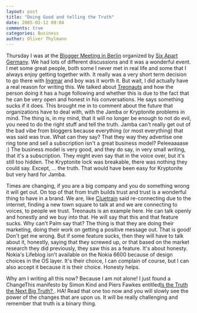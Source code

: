 ```yaml
---
layout: post
title: "Doing Good and telling the Truth"
date: 2005-02-12 09:04
comments: true
categories: Business
author: Oliver Thylmann
---
```



Thursday I was at the [Blogger Meeting in Berlin](http://www.socialtext.net/loicwiki/index.cgi?berlin_europablog) organized by [Six Apart Germany](http://www.sixapart.de/). We had lots of different discussions and it was a wonderful event. I met some great people, both some I never met in real life and some that I always enjoy getting together with. It really was a very short term decision to go there with [Ingmar](http://fredlog.de/) and boy was it worth it. But wait, I did actually have a real reason for writing this. We talked about [Treonauts](http://blog.treonauts.com/) and how the person doing it has a huge following and whether this is due to the fact that he can be very open and honest in his conversations. He says something sucks if it does. This brought me in to comment about the future that organizations have to deal with, with the Jamba or Kryptonite problems in mind. The thing is, in my mind, that it will no longer be enough to not do evil, you need to do the right stuff and tell the truth. Jamba can't really get out of the bad vibe from bloggers because everything (or most everything) that was said was true. What can they say? That they way they advertise one ring tone and sell a subscription isn't a great business model? Peleeaaaase :) The business model is very good, and they do say, in very small writing, that it's a subscription. They might even say that in the voice over, but it's still too hidden. The Kryptonite lock was breakable, there was nothing they could say. Except, ... the truth. That would have been easy for Kryptonite but very hard for Jamba. 

Times are changing, if you are a big company and you do something wrong it will get out. On top of that from truth builds trust and trust is a wonderful thing to have in a brand. We are, like [Cluetrain](http://www.cluetrain.com/) said re-connecting due to the internet, finding a new town square to talk at and we are connecting to voices, to people we trust. Treonauts is an example here. He can talk openly and honestly and we buy into that. He will say that this and that feature sucks. Why can't Palm say that? The thing is that they are doing their marketing, doing their work on getting a positive message out. That is good! Don't get me wrong. But if some feature sucks, then they will have to talk about it, honestly, saying that they screwed up, or that based on the market research they did previously, they saw this as a feature. It's about honesty. Nokia's Lifeblog isn't available on the Nokia 6600 because of design choices in the OS layer. It's their choice, I can complain of course, but I can also accept it because it is their choice. Honesty helps. 

Why am I writing all this now? Because I am not alone! I just found a ChangeThis manifesto by Simon Kind and Piers Fawkes entitled[Is the Truth the Next Big Truth? ](http://www.changethis.com/13.Truth). HA! Read that one too now and you will slowly see the power of the changes that are upon us. It will be really challenging and remember that truth is a binary thing.


